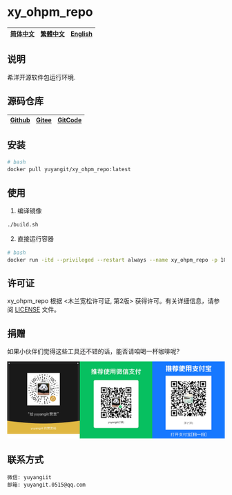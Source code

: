 <!--
 * @Author: 余洋 yuyangit.0515@qq.com
 * @Date: 2024-10-18 13:02:23
 * @LastEditors: 余洋 yuyangit.0515@qq.com
 * @LastEditTime: 2024-10-23 20:51:38
 * @FilePath: /xy_ohpm_repo/README.md
 * @Description: 这是默认设置,请设置`customMade`, 打开koroFileHeader查看配置 进行设置: https://github.com/OBKoro1/koro1FileHeader/wiki/%E9%85%8D%E7%BD%AE
-->
# xy_ohpm_repo

| [简体中文](./README.md)         | [繁體中文](readme/README.zh-hant.md)        |                      [English](readme/README.en.md)          |
| ----------- | -------------|---------------------------------------|

## 说明

希洋开源软件包运行环境.

## 源码仓库

| [Github](https://github.com/xy-harmonyos/xy_ohpm_repo.git)         | [Gitee](https://gitee.com/xy-harmonyos/xy_ohpm_repo.git)        |                      [GitCode](https://gitcode.com/xy-harmonyos/xy_ohpm_repo.git)          |
| ----------- | -------------|---------------------------------------|


## 安装

```bash
# bash
docker pull yuyangit/xy_ohpm_repo:latest
```

## 使用

1. 编译镜像

```bash
./build.sh
```

2. 直接运行容器

```bash
# bash
docker run -itd --privileged --restart always --name xy_ohpm_repo -p 10015:8088 yuyangit/xy_ohpm_repo:latest
```

## 许可证
xy_ohpm_repo 根据 <木兰宽松许可证, 第2版> 获得许可。有关详细信息，请参阅 [LICENSE](LICENSE) 文件。

## 捐赠
如果小伙伴们觉得这些工具还不错的话，能否请咱喝一杯咖啡呢?  

![Pay-Total](./readme/Pay-Total.png)


## 联系方式

```
微信: yuyangiit
邮箱: yuyangit.0515@qq.com
```